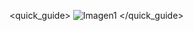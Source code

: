 <quick_guide>
![Imagen1](http://static.energysistem.com/images/manuals/42483/58737bc2d1770.jpg)
</quick_guide>
